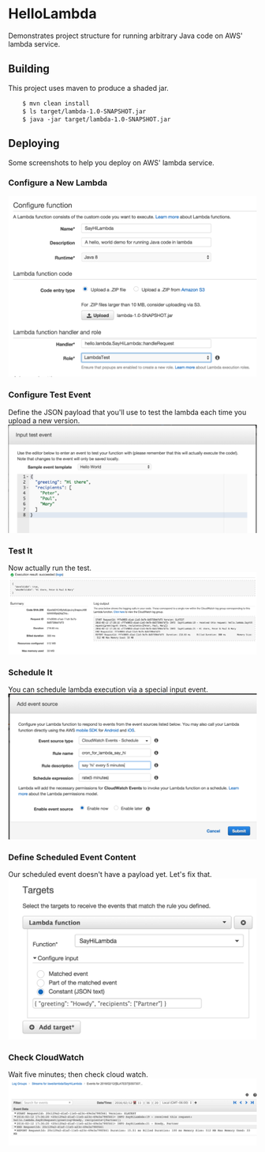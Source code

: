 # HelloLambda
Demonstrates project structure for running arbitrary Java code on AWS' lambda service.
 
## Building ##
This project uses maven to produce a shaded jar.
```
    $ mvn clean install
    $ ls target/lambda-1.0-SNAPSHOT.jar
    $ java -jar target/lambda-1.0-SNAPSHOT.jar
```

## Deploying ##
Some screenshots to help you deploy on AWS' lambda service.

### Configure a New Lambda ###
![Configure a New Lambda](/etc/screenshots/1_ConfigureNewLambda.png?raw=true "Configure a New Lambda")

### Configure Test Event ###
Define the JSON payload that you'll use to test the lambda each time you upload a new version.
![Configure Test Event](/etc/screenshots/2_ConfigureTestEvent.png?raw=true "Configure Test Event")

### Test It ###
Now actually run the test.
![Test It](/etc/screenshots/3_TestIt.png?raw=true "Test It")

### Schedule It ###
You can schedule lambda execution via a special input event.
![Schedule It](/etc/screenshots/4_ScheduleIt.png?raw=true "Schedule It")

### Define Scheduled Event Content ###
Our scheduled event doesn't have a payload yet.  Let's fix that.
![Define Scheduled Event Content](/etc/screenshots/5_DefineScheduledEventContent.png?raw=true "Define Scheduled Event Content")

### Check CloudWatch ###
Wait five minutes; then check cloud watch.
![Check CloudWatch](/etc/screenshots/6_CheckCloudWatch.png?raw=true "Check CloudWatch")

